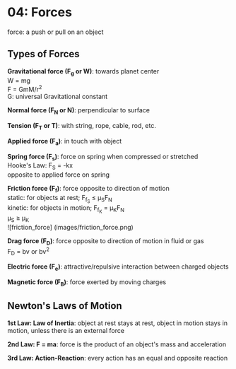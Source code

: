 # 04: Forces

force: a push or pull on an object

## Types of Forces 

**Gravitational force (F<sub>g</sub> or W)**: towards planet center   
W = mg  
F = GmM/r<sup>2</sup>   
G: universal Gravitational constant

**Normal force (F<sub>N</sub> or N)**: perpendicular to surface   

**Tension (F<sub>T</sub> or T)**: with string, rope, cable, rod, etc.  

**Applied force (F<sub>a</sub>)**: in touch with object

**Spring force (F<sub>s</sub>)**: force on spring when compressed or stretched  
Hooke's Law: F<sub>S</sub> = -kx   
opposite to applied force on spring

**Friction force (F<sub>f</sub>)**: force opposite to direction of motion  
static: for objects at rest; F<sub>f<sub>S</sub></sub> &le; &mu;<sub>S</sub>F<sub>N</sub>  
kinetic: for objects in motion; F<sub>f<sub>K</sub></sub> = &mu;<sub>K</sub>F<sub>N</sub>  
&mu;<sub>S</sub> &ge; &mu;<sub>K</sub>  
![friction_force] (images/friction_force.png)

**Drag force (F<sub>D</sub>)**: force opposite to direction of motion in fluid or gas  
F<sub>D</sub> = bv or bv<sup>2</sup>

**Electric force (F<sub>e</sub>)**: attractive/repulsive interaction between charged objects

**Magnetic force (F<sub>B</sub>)**: force exerted by moving charges

## Newton's Laws of Motion

**1st Law: Law of Inertia**: object at rest stays at rest, object in motion stays in motion, unless there is an external force

**2nd Law: F = ma**: force is the product of an object's mass and acceleration

**3rd Law: Action-Reaction**: every action has an equal and opposite reaction



